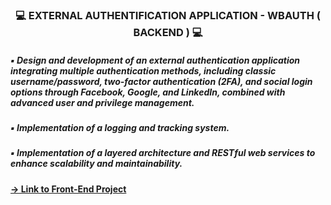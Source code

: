 <h3 align="center"> 💻 EXTERNAL AUTHENTIFICATION APPLICATION - WBAUTH ( BACKEND ) 💻 </h1>

<h5> ▪ Design and development of an external authentication application integrating multiple authentication methods, including classic username/password, two-factor authentication (2FA), and social login options through Facebook, Google, and LinkedIn, combined with advanced user and privilege management. </h5>
<h5> ▪ Implementation of a logging and tracking system. </h5>
<h5> ▪ Implementation of a layered architecture and RESTful web services to enhance scalability and maintainability.</h5>
<h4><a href="https://github.com/skanderz/WBAuth-FRONTEND/" target="_blank"> → Link to Front-End Project </a></h4>
